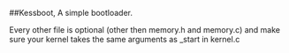 ##Kessboot, A simple bootloader.


Every other file is optional (other then memory.h and memory.c) and make sure your kernel
takes the same arguments as _start in kernel.c
